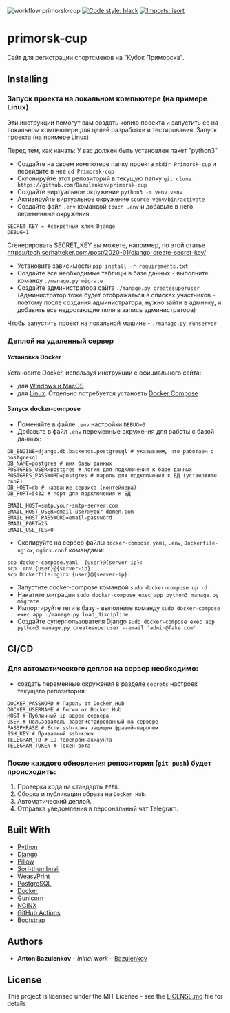 ![workflow primorsk-cup](https://github.com/Bazulenkov/primorsk-cup/workflows/primorsk-cup%20CI%2fCD/badge.svg)
[![Code style: black](https://img.shields.io/badge/code%20style-black-000000.svg)](https://github.com/psf/black)
[![Imports: isort](https://img.shields.io/badge/%20imports-isort-%231674b1?style=flat&labelColor=ef8336)](https://pycqa.github.io/isort/)

# primorsk-cup

Сайт для регистрации спортсменов на "Кубок Приморска".

## Installing

### Запуск проекта на локальном компьютере (на примере Linux)

Эти инструкции помогут вам создать копию проекта и запустить ее на локальном компьютере для целей разработки и тестирования.
Запуск проекта (на примере Linux)

Перед тем, как начать: У вас должен быть установлен пакет "python3"

- Создайте на своем компютере папку проекта `mkdir Primorsk-cup` и перейдите в нее `cd Primorsk-cup`
- Склонируйте этот репозиторий в текущую папку `git clone https://github.com/Bazulenkov/primorsk-cup`
- Создайте виртуальное окружение `python3 -m venv venv`
- Активируйте виртуальное окружение `source venv/bin/activate`
- Создайте файл `.env` командой `touch .env` и добавьте в него переменные окружения:
```
SECRET_KEY = #секретный ключ Django
DEBUG=1
```
Сгенерировать SECRET_KEY вы можете, например, по этой статье https://tech.serhatteker.com/post/2020-01/django-create-secret-key/
- Установите зависимости `pip install -r requirements.txt`
- Создайте все необходимые таблицы в базе данных - выполните команду `./manage.py migrate`   
- Создайте администратора сайта `./manage.py createsuperuser` (Администратор тоже будет отображаться в списках участников - поэтому после создания администратора, нужно зайти в админку, и добавить все недостающие поля в запись администратора) 

Чтобы запустить проект на локальной машине - `./manage.py runserver`

### Деплой на удаленный сервер

#### Установка Docker
Установите Docker, используя инструкции с официального сайта:
- для [Windows и MacOS](https://www.docker.com/products/docker-desktop) 
- для [Linux](https://docs.docker.com/engine/install/ubuntu/). Отдельно потребуется установть [Docker Compose](https://docs.docker.com/compose/install/)

#### Запуск docker-compose
- Поменяйте в файле `.env` настройки `DEBUG=0`
- Добавьте в файл `.env` переменные окружения для работы с базой данных:
```
DB_ENGINE=django.db.backends.postgresql # указываем, что работаем с postgresql
DB_NAME=postgres # имя базы данных
POSTGRES_USER=postgres # логин для подключения к базе данных
POSTGRES_PASSWORD=postgres # пароль для подключения к БД (установите свой)
DB_HOST=db # название сервиса (контейнера)
DB_PORT=5432 # порт для подключения к БД 

EMAIL_HOST=smtp.your-smtp-server.com
EMAIL_HOST_USER=email-user@your-domen.com
EMAIL_HOST_PASSWORD=email-password
EMAIL_PORT=25
EMAIL_USE_TLS=0
```
- Скопируйте на сервер файлы `docker-compose.yaml`, `.env`, `Dockerfile-nginx`, `nginx.conf` командами:
```
scp docker-compose.yaml  {user}@{server-ip}:
scp .env {user}@{server-ip}:
scp Dockerfile-nginx {user}@{server-ip}:

```
- Запустите docker-compose командой `sudo docker-compose up -d` 
- Накатите миграции `sudo docker-compose exec app python3 manage.py migrate`
- Импортируйте теги в базу - выполните команду `sudo docker-compose exec app ./manage.py load_discipline`
- Создайте суперпользователя Django `sudo docker-compose exec app python3 manage.py createsuperuser --email 'admin@fake.com'`

## CI/CD
### Для автоматического деплоя на сервер необходимо:
- создать переменные окружения в разделе `secrets` настроек текущего репозитория:
```
DOCKER_PASSWORD # Пароль от Docker Hub
DOCKER_USERNAME # Логин от Docker Hub
HOST # Публичный ip адрес сервера
USER # Пользователь зарегистрированный на сервере
PASSPHRASE # Если ssh-ключ защищен фразой-паролем
SSH_KEY # Приватный ssh-ключ
TELEGRAM_TO # ID телеграм-аккаунта
TELEGRAM_TOKEN # Токен бота
```

### После каждого обновления репозитория (`git push`) будет происходить:
1. Проверка кода на стандарты `PEP8`.
2. Сборка и публикация образа на `Docker Hub`.
3. Автоматический деплой.
4. Отправка уведомления в персональный чат Telegram.

## Built With
- [Python](https://www.python.org/)
- [Django](https://www.djangoproject.com/)
- [Pillow](https://pypi.org/project/Pillow/)
- [Sorl-thumbnail](https://pypi.org/project/sorl-thumbnail/)
- [WeasyPrint](https://weasyprint.org/) 
- [PostgreSQL](https://www.postgresql.org/)
- [Docker](https://www.docker.com/)
- [Gunicorn](https://gunicorn.org/)
- [NGINX](https://nginx.org)
- [GitHub Actions](https://github.com/features/actions)
- [Bootstrap](https://getbootstrap.com/)

## Authors

* **Anton Bazulenkov** - *Initial work* - [Bazulenkov](https://github.com/Bazulenkov)

## License

This project is licensed under the MIT License - see the [LICENSE.md](LICENSE.md) file for details